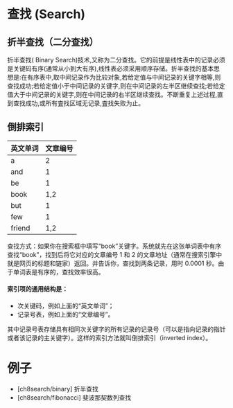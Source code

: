 # 查找 (Search)

## 折半查找（二分查找）

折半查找( Binary Search)技术,又称为二分查找。它的前提是线性表中的记录必须是关键码有序(通常从小到大有序),线性表必须采用顺序存储。折半查找的基本思想是:在有序表中,取中间记录作为比较对象,若给定值与中间记录的关键字相等,则查找成功;若给定值小于中间记录的关键字,则在中间记录的左半区继续查找;若给定值大于中间记录的关键字,则在中间记录的右半区继续查找。不断重复上述过程,直到查找成功,或所有査找区域无记录,査找失败为止。

## 倒排索引

| 英文单词| 文章编号|
|---|---|
|a|2|
|and|1|
|be|1|
|book|1,2|
|but|1|
|few|1|
|friend|1,2|

查找方式：如果你在搜索框中填写“book”关键字。系统就先在这张单词表中有序查找“book”，找到后将它对应的文章编号 1 和 2 的文章地址（通常在搜索引擎中就是网页的标题和链家）返回。并告诉你，查找到两条记录，用时 0.0001 秒。由于单词表是有序的，查找效率很高。

#### 索引项的通用结构是：

* 次关键码，例如上面的“英文单词”；
* 记录号表，例如上面的“文章编号”。

其中记录号表存储具有相同次关键字的所有记录的记录号（可以是指向记录的指针或者该记录的主关键字）。这样的索引方法就叫倒排索引（inverted index）。

# 例子

* [ch8search/binary] 折半查找
* [ch8search/fibonacci] 斐波那契数列查找